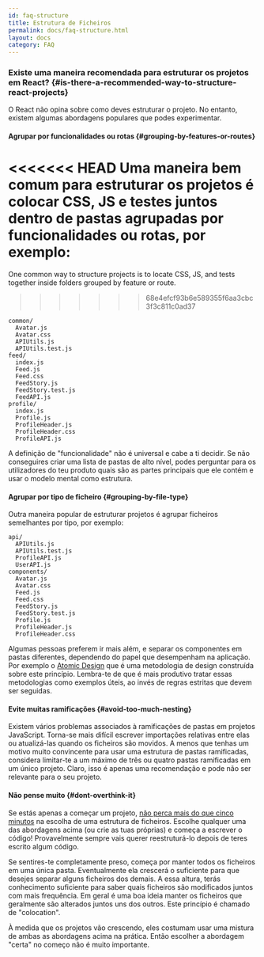 ```yaml
---
id: faq-structure
title: Estrutura de Ficheiros
permalink: docs/faq-structure.html
layout: docs
category: FAQ
---
```


### Existe uma maneira recomendada para estruturar os projetos em React? {#is-there-a-recommended-way-to-structure-react-projects}

O React não opina sobre como deves estruturar o projeto. No entanto, existem algumas abordagens populares que podes experimentar.

#### Agrupar por funcionalidades ou rotas {#grouping-by-features-or-routes}

<<<<<<< HEAD
Uma maneira bem comum para estruturar os projetos é colocar CSS, JS e testes juntos dentro de pastas agrupadas por funcionalidades ou rotas, por exemplo:
=======
One common way to structure projects is to locate CSS, JS, and tests together inside folders grouped by feature or route.
>>>>>>> 68e4efcf93b6e589355f6aa3cbc3f3c811c0ad37

```
common/
  Avatar.js
  Avatar.css
  APIUtils.js
  APIUtils.test.js
feed/
  index.js
  Feed.js
  Feed.css
  FeedStory.js
  FeedStory.test.js
  FeedAPI.js
profile/
  index.js
  Profile.js
  ProfileHeader.js
  ProfileHeader.css
  ProfileAPI.js
```

A definição de "funcionalidade" não é universal e cabe a ti decidir. Se não conseguires criar uma lista de pastas de alto nível, podes perguntar para os utilizadores do teu produto quais são as partes principais que ele contém e usar o modelo mental como estrutura.

#### Agrupar por tipo de ficheiro {#grouping-by-file-type}

Outra maneira popular de estruturar projetos é agrupar ficheiros semelhantes por tipo, por exemplo:

```
api/
  APIUtils.js
  APIUtils.test.js
  ProfileAPI.js
  UserAPI.js
components/
  Avatar.js
  Avatar.css
  Feed.js
  Feed.css
  FeedStory.js
  FeedStory.test.js
  Profile.js
  ProfileHeader.js
  ProfileHeader.css
```

Algumas pessoas preferem ir mais além, e separar os componentes em pastas diferentes, dependendo do papel que desempenham na aplicação. Por exemplo o [Atomic Design](http://bradfrost.com/blog/post/atomic-web-design/) que é uma metodologia de design construída sobre este princípio. Lembra-te de que é mais produtivo tratar essas metodologias como exemplos úteis, ao invés de regras estritas que devem ser seguidas.

#### Evite muitas ramificações {#avoid-too-much-nesting}

Existem vários problemas associados à ramificações de pastas em projetos JavaScript. Torna-se mais difícil escrever importações relativas entre elas ou atualizá-las quando os ficheiros são movidos. A menos que tenhas um motivo muito convincente para usar uma estrutura de pastas ramificadas, considera limitar-te a um máximo de três ou quatro pastas ramificadas em um único projeto. Claro, isso é apenas uma recomendação e pode não ser relevante para o seu projeto.

#### Não pense muito {#dont-overthink-it}

Se estás apenas a começar um projeto, [não perca mais do que cinco minutos](https://en.wikipedia.org/wiki/Analysis_paralysis) na escolha de uma estrutura de ficheiros. Escolhe qualquer uma das abordagens acima (ou crie as tuas próprias) e começa a escrever o código! Provavelmente sempre vais querer reestruturá-lo depois de teres escrito algum código.

Se sentires-te completamente preso, começa por manter todos os ficheiros em uma única pasta. Eventualmente ela crescerá o suficiente para que desejes separar alguns ficheiros dos demais. A essa altura, terás conhecimento suficiente para saber quais ficheiros são modificados juntos com mais frequência. Em geral é uma boa ideia manter os ficheiros que geralmente são alterados juntos uns dos outros. Este princípio é chamado de "colocation".

À medida que os projetos vão crescendo, eles costumam usar uma mistura de ambas as abordagens acima na prática. Então escolher a abordagem "certa" no começo não é muito importante.
